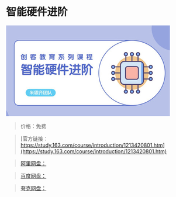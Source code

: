 # 智能硬件进阶

![img](../../../assets/study163/free/88538a6348b243229a07951dc8421276.jpg)

> 价格：免费

> [官方链接：https://study.163.com/course/introduction/1213420801.htm](https://study.163.com/course/introduction/1213420801.htm)

> [阿里网盘：]()

> [百度网盘：]()

> [夸克网盘：]()
